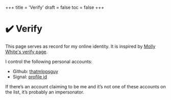+++
title = 'Verify'
draft = false
toc = false
+++

# ✔️ Verify

This page serves as record for my online identity. It is inspired by [Molly White's verify page](https://www.mollywhite.net/verify/).

I control the following personal accounts:

- Github: [thatmlopsguy](https://github.com/thatmlopsguy)
- Signal: [profile id](https://signal.me/#eu/tioeXhSUgbUbo7L62t5Xd3BZ9FyW--TLsacCsSNPv2biYX2gnmpMApPYBrzGnYLi)

If there’s an account claiming to be me and it’s not one of these accounts on the list, it’s probably an impersonator.
